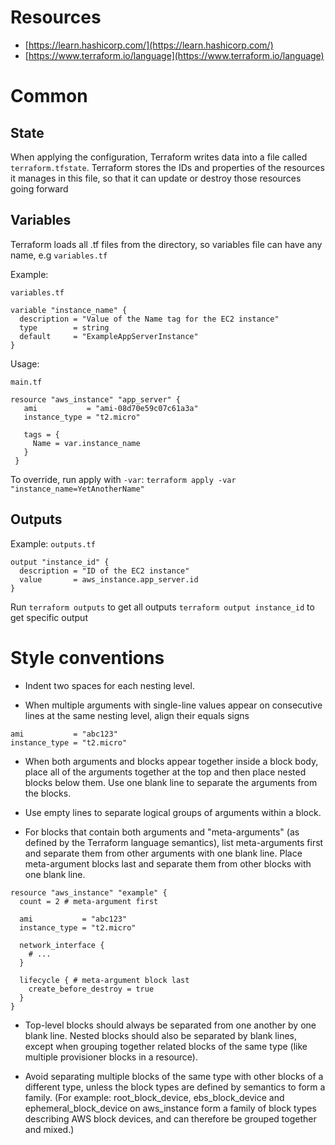 # Resources
- [https://learn.hashicorp.com/](https://learn.hashicorp.com/)
- [https://www.terraform.io/language](https://www.terraform.io/language)

# Common

## State
When applying the configuration, Terraform writes data into a file called `terraform.tfstate`. Terraform stores the IDs
and properties of the resources it manages in this file, so that it can update or destroy those resources going forward

## Variables
Terraform loads all .tf files from the directory, so variables file can have any name, e.g `variables.tf`

Example:

`variables.tf`
```hcl
variable "instance_name" {
  description = "Value of the Name tag for the EC2 instance"
  type        = string
  default     = "ExampleAppServerInstance"
}
```

Usage:

`main.tf`
```hcl
resource "aws_instance" "app_server" {
   ami           = "ami-08d70e59c07c61a3a"
   instance_type = "t2.micro"

   tags = {
     Name = var.instance_name
   }
 }
```

To override, run apply with `-var`: `terraform apply -var "instance_name=YetAnotherName"`

## Outputs

Example:
`outputs.tf`
```hcl
output "instance_id" {
  description = "ID of the EC2 instance"
  value       = aws_instance.app_server.id
}
```

Run `terraform outputs` to get all outputs
`terraform output instance_id` to get specific output

# Style conventions

- Indent two spaces for each nesting level.

- When multiple arguments with single-line values appear on consecutive lines at the same nesting level, align their
  equals signs

```hcl
ami           = "abc123"
instance_type = "t2.micro"
```

- When both arguments and blocks appear together inside a block body, place all of the arguments together at the top
  and then place nested blocks below them. Use one blank line to separate the arguments from the blocks.

- Use empty lines to separate logical groups of arguments within a block.

- For blocks that contain both arguments and "meta-arguments" (as defined by the Terraform language semantics),
  list meta-arguments first and separate them from other arguments with one blank line. Place meta-argument blocks last
  and separate them from other blocks with one blank line.

```hcl
resource "aws_instance" "example" {
  count = 2 # meta-argument first

  ami           = "abc123"
  instance_type = "t2.micro"

  network_interface {
    # ...
  }

  lifecycle { # meta-argument block last
    create_before_destroy = true
  }
}
```

- Top-level blocks should always be separated from one another by one blank line. Nested blocks should also be separated
  by blank lines, except when grouping together related blocks of the same type (like multiple provisioner blocks in a
  resource).

- Avoid separating multiple blocks of the same type with other blocks of a different type, unless the block types are
  defined by semantics to form a family. (For example: root_block_device, ebs_block_device and ephemeral_block_device
  on aws_instance form a family of block types describing AWS block devices, and can therefore be grouped together
  and mixed.)
